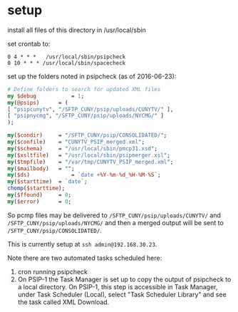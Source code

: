 # setup

install all files of this directory in /usr/local/sbin

set crontab to:

```
0 4 * * *	/usr/local/sbin/psipcheck
0 10 * * * /usr/local/sbin/spacecheck
```

set up the folders noted in psipcheck (as of 2016-06-23):

```perl
# Define folders to search for updated XML files
my $debug			= 1;
my(@psips)		= (
[ "psipcunytv", "/SFTP_CUNY/psip/uploads/CUNYTV/" ],
[ "psipnycmg", "/SFTP_CUNY/psip/uploads/NYCMG/" ]
);

my($condir)		= "/SFTP_CUNY/psip/CONSOLIDATED/";
my($confile)	= "CUNYTV_PSIP_merged.xml";
my($schema)		= "/usr/local/sbin/pmcp31.xsd";
my($xsltfile)	= "/usr/local/sbin/psipmerger.xsl";
my($tmpfile)	= "/var/tmp/CUNYTV_PSIP_merged.xml";
my($mailbody)	= "";
my($ds)				= `date +%Y-%m-%d_%H-%M-%S`;
my($starttime)	= `date`;
chomp($starttime);
my($ffound)		= 0;
my($error)		= 0;
```

So pcmp files may be delivered to `/SFTP_CUNY/psip/uploads/CUNYTV/` and `/SFTP_CUNY/psip/uploads/NYCMG/` and then a merged output will be sent to `/SFTP_CUNY/psip/CONSOLIDATED/`.

This is currently setup at `ssh admin@192.168.30.23`.

Note there are two automated tasks scheduled here:

1. cron running psipcheck
2. On PSIP-1 the Task Manager is set up to copy the output of psipcheck to a local directory. On PSIP-1, this step is accessible in Task Manager, under Task Scheduler (Local), select "Task Scheduler Library" and see the task called XML Download.
